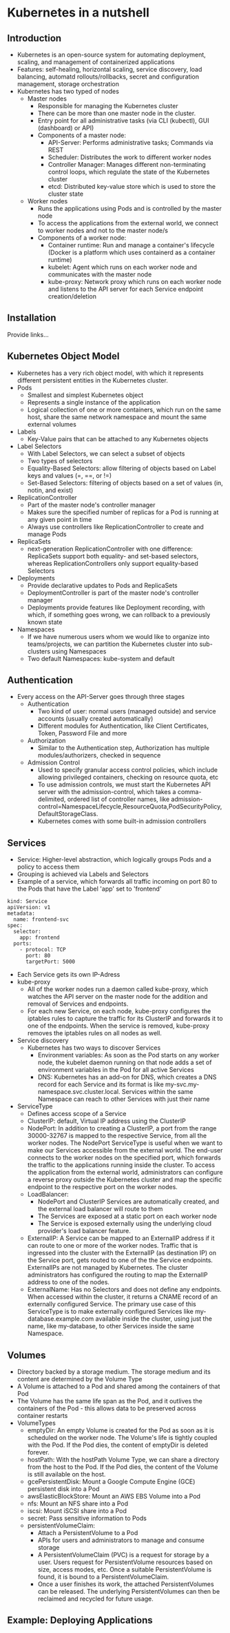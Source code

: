 # Kubernetes in a nutshell

## Introduction
- Kubernetes is an open-source system for automating deployment, scaling, and management of containerized applications
- Features: self-healing, horizontal scaling, service discovery, load balancing, automatd rollouts/rollbacks, secret and configuration management, storage orchestration
- Kubernetes has two typed of nodes
  - Master nodes
    - Responsible for managing the Kubernetes cluster
    - There can be more than one master node in the cluster.
    - Entry point for all administrative tasks (via CLI (kubectl), GUI (dashboard) or API)
    - Components of a master node:
      - API-Server: Performs administrative tasks; Commands via REST
      - Scheduler: Distributes the work to different worker nodes
      - Controller Manager: Manages different non-terminating control loops, which regulate the state of the Kubernetes cluster
      - etcd: Distributed key-value store which is used to store the cluster state
  - Worker nodes
    - Runs the applications using Pods and is controlled by the master node
    - To access the applications from the external world, we connect to worker nodes and not to the master node/s
    - Components of a worker node:
      - Container runtime: Run and manage a container's lifecycle (Docker is a platform which uses containerd as a container runtime)
      - kubelet: Agent which runs on each worker node and communicates with the master node
      - kube-proxy: Network proxy which runs on each worker node and listens to the API server for each Service endpoint creation/deletion


## Installation
Provide links...

## Kubernetes Object Model
- Kubernetes has a very rich object model, with which it represents different persistent entities in the Kubernetes cluster.
- Pods
  - Smallest and simplest Kubernetes object
  - Represents a single instance of the application
  - Logical collection of one or more containers, which run on the same host, share the same network namespace and mount the same external volumes
- Labels
  - Key-Value pairs that can be attached to any Kubernetes objects
- Label Selectors
  - With Label Selectors, we can select a subset of objects
  - Two types of selectors
   - Equality-Based Selectors: allow filtering of objects based on Label keys and values (=, ==, or !=)
   - Set-Based Selectors: filtering of objects based on a set of values (in, notin, and exist)
- ReplicationController
  - Part of the master node's controller manager
  - Makes sure the specified number of replicas for a Pod is running at any given point in time
  - Always use controllers like ReplicationController to create and manage Pods
- ReplicaSets
  - next-generation ReplicationController with one difference: ReplicaSets support both equality- and set-based selectors, whereas ReplicationControllers only support equality-based Selectors
- Deployments
  - Provide declarative updates to Pods and ReplicaSets
  - DeploymentController is part of the master node's controller manager
  - Deployments provide features like Deployment recording, with which, if something goes wrong, we can rollback to a previously known state
- Namespaces
  - If we have numerous users whom we would like to organize into teams/projects, we can partition the Kubernetes cluster into sub-clusters using Namespaces
  - Two default Namespaces: kube-system and default

## Authentication
- Every access on the API-Server goes through three stages
  - Authentication
    - Two kind of user: normal users (managed outside) and service accounts (usually created automatically)
    - Different modules for Authentication, like Client Certificates, Token, Password File and more
  - Authorization
    - Similar to the Authentication step, Authorization has multiple modules/authorizers, checked in sequence
  - Admission Control
    - Used to specify granular access control policies, which include allowing privileged containers, checking on resource quota, etc
    - To use admission controls, we must start the Kubernetes API server with the admission-control, which takes a comma-delimited, ordered list of controller names, like admission-control=NamespaceLifecycle,ResourceQuota,PodSecurityPolicy,DefaultStorageClass.
    - Kubernetes comes with some built-in admission controllers

## Services
- Service: Higher-level abstraction, which logically groups Pods and a policy to access them
- Grouping is achieved via Labels and Selectors
- Example of a service, which forwards all traffic incoming on port 80 to the Pods that have the Label 'app' set to 'frontend'
```
kind: Service
apiVersion: v1
metadata:
  name: frontend-svc
spec:
  selector:
    app: frontend
  ports:
    - protocol: TCP
      port: 80
      targetPort: 5000
```
- Each Service gets its own IP-Adress
- kube-proxy
  - All of the worker nodes run a daemon called kube-proxy, which watches the API server on the master node for the addition and removal of Services and endpoints.
  - For each new Service, on each node, kube-proxy configures the iptables rules to capture the traffic for its ClusterIP and forwards it to one of the endpoints. When the service is removed, kube-proxy removes the iptables rules on all nodes as well.
- Service discovery
  - Kubernetes has two ways to discover Services
    - Environment variables: As soon as the Pod starts on any worker node, the kubelet daemon running on that node adds a set of environment variables in the Pod for all active Services
    - DNS: Kubernetes has an add-on for DNS, which creates a DNS record for each Service and its format is like my-svc.my-namespace.svc.cluster.local. Services within the same Namespace can reach to other Services with just their name
- ServiceType
  - Defines access scope of a Service
  - ClusterIP: default, Virtual IP address using the ClusterIP
  - NodePort: In addition to creating a ClusterIP, a port from the range 30000-32767 is mapped to the respective Service, from all the worker nodes. The NodePort ServiceType is useful when we want to make our Services accessible from the external world. The end-user connects to the worker nodes on the specified port, which forwards the traffic to the applications running inside the cluster. To access the application from the external world, administrators can configure a reverse proxy outside the Kubernetes cluster and map the specific endpoint to the respective port on the worker nodes.
  - LoadBalancer:
    - NodePort and ClusterIP Services are automatically created, and the external load balancer will route to them
    - The Services are exposed at a static port on each worker node
    - The Service is exposed externally using the underlying cloud provider's load balancer feature.
  - ExternalIP: A Service can be mapped to an ExternalIP address if it can route to one or more of the worker nodes. Traffic that is ingressed into the cluster with the ExternalIP (as destination IP) on the Service port, gets routed to one of the the Service endpoints. ExternalIPs are not managed by Kubernetes. The cluster administrators has configured the routing to map the ExternalIP address to one of the nodes.
  - ExternalName: Has no Selectors and does not define any endpoints. When accessed within the cluster, it returns a CNAME record of an externally configured Service. The primary use case of this ServiceType is to make externally configured Services like my-database.example.com available inside the cluster, using just the name, like my-database, to other Services inside the same Namespace.

## Volumes
- Directory backed by a storage medium. The storage medium and its content are determined by the Volume Type
- A Volume is attached to a Pod and shared among the containers of that Pod
- The Volume has the same life span as the Pod, and it outlives the containers of the Pod - this allows data to be preserved across container restarts
- VolumeTypes
  - emptyDir: An empty Volume is created for the Pod as soon as it is scheduled on the worker node. The Volume's life is tightly coupled with the Pod. If the Pod dies, the content of emptyDir is deleted forever.
  - hostPath: With the hostPath Volume Type, we can share a directory from the host to the Pod. If the Pod dies, the content of the Volume is still available on the host.
  - gcePersistentDisk: Mount a Google Compute Engine (GCE) persistent disk into a Pod
  - awsElasticBlockStore: Mount an AWS EBS Volume into a Pod
  - nfs: Mount an NFS share into a Pod
  - iscsi: Mount iSCSI share into a Pod
  - secret: Pass sensitive information to Pods
  - persistentVolumeClaim:
    - Attach a PersistentVolume to a Pod
    - APIs for users and administrators to manage and consume storage
    - A PersistentVolumeClaim (PVC) is a request for storage by a user. Users request for PersistentVolume resources based on size, access modes, etc. Once a suitable PersistentVolume is found, it is bound to a PersistentVolumeClaim.
    - Once a user finishes its work, the attached PersistentVolumes can be released. The underlying PersistentVolumes can then be reclaimed and recycled for future usage. 

## Example: Deploying Applications
